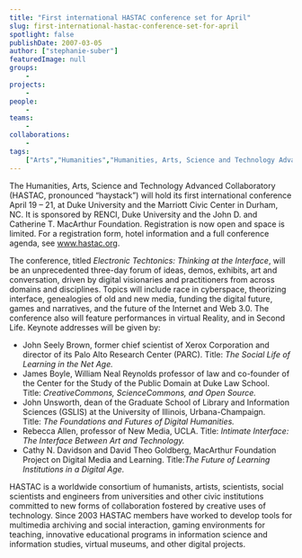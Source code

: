 ```yaml
---
title: "First international HASTAC conference set for April"
slug: first-international-hastac-conference-set-for-april
spotlight: false
publishDate: 2007-03-05
author: ["stephanie-suber"]
featuredImage: null
groups:
    - 
projects:
    - 
people:
    - 
teams: 
    - 
collaborations:
    - 
tags:
    ["Arts","Humanities","Humanities, Arts, Science and Technology Advanced Collaboratory (HASTAC)"]
---
```

The Humanities, Arts, Science and Technology Advanced Collaboratory (HASTAC, pronounced “haystack”) will hold its first international conference April 19 – 21, at Duke University and the Marriott Civic Center in Durham, NC. It is sponsored by RENCI, Duke University and the John D. and Catherine T. MacArthur Foundation. Registration is now open and space is limited. For a registration form, hotel information and a full conference agenda, see <a href="http://www.hastac.org/" target="_blank">www.hastac.org</a>.

<!--more-->
The conference, titled <em>Electronic Techtonics: Thinking at the Interface</em>, will be an unprecedented three-day forum of ideas, demos, exhibits, art and conversation, driven by digital visionaries and practitioners from across domains and disciplines. Topics will include race in cyberspace, theorizing interface, genealogies of old and new media, funding the digital future, games and narratives, and the future of the Internet and Web 3.0. The conference also will feature performances in virtual Reality, and in Second Life.
Keynote addresses will be given by:
<ul>
	<li>John Seely Brown, former chief scientist of Xerox Corporation and director of its Palo Alto Research Center (PARC). Title: <em>The Social Life of Learning in the Net Age.</em></li>
	<li>James Boyle, William Neal Reynolds professor of law and co-founder of the Center for the Study of the Public Domain at Duke Law School. Title: <em>Creative</em><em>Commons</em><em>, </em><em>Science</em><em>Commons</em><em>, and Open Source.</em></li>
	<li>John Unsworth, dean of the Graduate School of Library and Information Sciences (GSLIS) at the University of Illinois, Urbana-Champaign. Title: <em>The Foundations and Futures of Digital Humanities.</em></li>
	<li>Rebecca Allen, professor of New Media, UCLA. Title: <em>Intimate Interface: The Interface Between Art and Technology.</em></li>
	<li>Cathy N. Davidson and David Theo Goldberg, MacArthur Foundation Project on Digital Media and Learning. Title:<em>The Future of Learning Institutions in a Digital Age.</em></li>
</ul>
HASTAC is a worldwide consortium of humanists, artists, scientists, social scientists and engineers from universities and other civic institutions committed to new forms of collaboration fostered by creative uses of technology. Since 2003 HASTAC members have worked to develop tools for multimedia archiving and social interaction, gaming environments for teaching, innovative educational programs in information science and information studies, virtual museums, and other digital projects.
